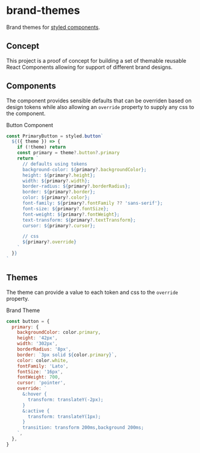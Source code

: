 # brand-themes

Brand themes for [styled components](https://styled-components.com/docs/advanced#theming).

## Concept

This project is a proof of concept for building a set of themable reusable React Components allowing for support of different brand designs.

## Components

The component provides sensible defaults that can be overriden based on design tokens while also allowing an `override` property to supply any css to the component.

Button Component

```js
const PrimaryButton = styled.button`
  ${({ theme }) => {
    if (!theme) return
    const primary = theme?.button?.primary
    return `
      // defaults using tokens
      background-color: ${primary?.backgroundColor};
      height: ${primary?.height};
      width: ${primary?.width};
      border-radius: ${primary?.borderRadius};
      border: ${primary?.border};
      color: ${primary?.color};
      font-family: ${primary?.fontFamily ?? 'sans-serif'};
      font-size: ${primary?.fontSize};
      font-weight: ${primary?.fontWeight};
      text-transform: ${primary?.textTransform};
      cursor: ${primary?.cursor};

      // css
      ${primary?.override}
    `
  }}
`
```

## Themes

The theme can provide a value to each token and css to the `override` property.

Brand Theme

```js
const button = {
  primary: {
    backgroundColor: color.primary,
    height: '42px',
    width: '302px',
    borderRadius: '8px',
    border: `3px solid ${color.primary}`,
    color: color.white,
    fontFamily: 'Lato',
    fontSize: '16px',
    fontWeight: 700,
    cursor: 'pointer',
    override: `
      &:hover {
        transform: translateY(-2px);
      }
      &:active {
        transform: translateY(1px);
      }
      transition: transform 200ms,background 200ms;
    `,
  },
}
```
